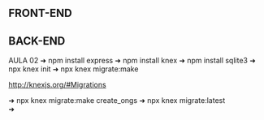## FRONT-END

## BACK-END

AULA 02
➜ npm install express
➜ npm install knex
➜ npm install sqlite3
➜ npx knex init
➜ npx knex migrate:make

http://knexjs.org/#Migrations

➜ npx knex migrate:make create_ongs
➜ npx knex migrate:latest  
➜
